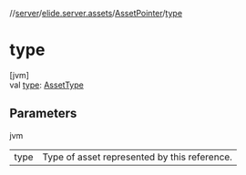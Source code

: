 //[server](../../../index.md)/[elide.server.assets](../index.md)/[AssetPointer](index.md)/[type](type.md)

# type

[jvm]\
val [type](type.md): [AssetType](../-asset-type/index.md)

## Parameters

jvm

| | |
|---|---|
| type | Type of asset represented by this reference. |
